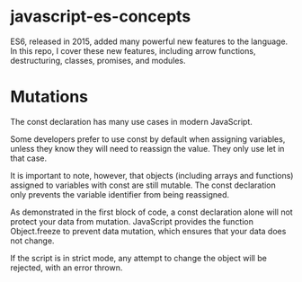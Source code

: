 # javascript-es-concepts
ES6, released in 2015, added many powerful new features to the language. In this repo, I cover these new features, including arrow functions, destructuring, classes, promises, and modules.


# Mutations
The const declaration has many use cases in modern JavaScript.

Some developers prefer to use const by default when assigning variables, unless they know they will need to reassign the value. They only use let in that case.

It is important to note, however, that objects (including arrays and functions) assigned to variables with const are still mutable. The const declaration only prevents the variable identifier from being reassigned.


As demonstrated in the first block of code, a const declaration alone will not protect your data from mutation. JavaScript provides the function Object.freeze to prevent data mutation, which ensures that your data does not change.

If the script is in strict mode, any attempt to change the object will be rejected, with an error thrown.

